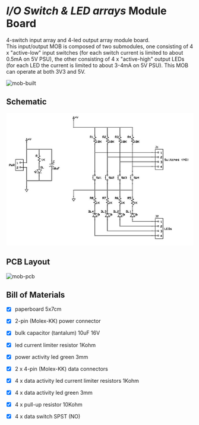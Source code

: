 # *I/O Switch & LED arrays* Module Board
4-switch input array and 4-led output array module board.
<br>
This input/output MOB is composed of two submodules, one consisting of 4 x "active-low" input switches (for each switch current is limited to about 0.5mA on 5V PSU), 
the other consisting of 4 x "active-high" output LEDs (for each LED the current is limited to about 3-4mA on 5V PSU).
This MOB can operate at both 3V3 and 5V.

![mob-built](mob-io-array-switch-and-led-4x_built.jpg)


## Schematic
![mob-schematic](mob-io-array-switch-and-led-4x_sch.jpg)


## PCB Layout
![mob-pcb](mob-io-array-switch-and-led-4x_pcb.jpg)


## Bill of Materials
- [x] paperboard 5x7cm
- [x] 2-pin (Molex-KK) power connector
- [x] bulk capacitor (tantalum) 10uF 16V
- [x] led current limiter resistor 1Kohm
- [x] power activity led green 3mm

- [x] 2 x 4-pin (Molex-KK) data connectors
- [x] 4 x data activity led current limiter resistors 1Kohm
- [x] 4 x data activity led green 3mm
- [x] 4 x pull-up resistor 10Kohm
- [x] 4 x data switch SPST (NO)